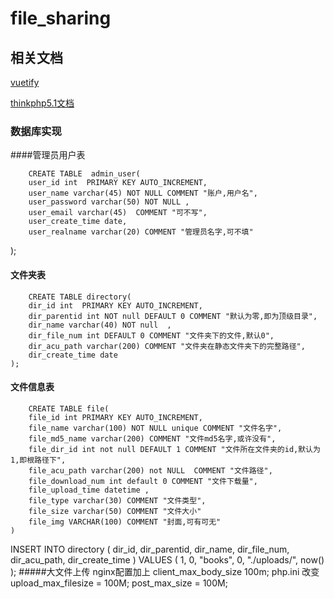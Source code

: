 # file_sharing
## 相关文档

[vuetify](https://v2.vuetifyjs.com/zh-Hans/components/api-explorer/)

[thinkphp5.1文档](http://static.kancloud.cn/manual/thinkphp5_1/353946)
	
### 数据库实现

####管理员用户表

		CREATE TABLE  admin_user(
	    user_id int  PRIMARY KEY AUTO_INCREMENT,
	    user_name varchar(45) NOT NULL COMMENT "账户,用户名",
	    user_password varchar(50) NOT NULL ,
	    user_email varchar(45)  COMMENT "可不写",
	    user_create_time date,
	    user_realname varchar(20) COMMENT "管理员名字,可不填"
);
#### 文件夹表

		CREATE TABLE directory(
	    dir_id int  PRIMARY KEY AUTO_INCREMENT,
	    dir_parentid int NOT null DEFAULT 0 COMMENT "默认为零,即为顶级目录",
	    dir_name varchar(40) NOT null  ,
	    dir_file_num int DEFAULT 0 COMMENT "文件夹下的文件,默认0",
	    dir_acu_path varchar(200) COMMENT "文件夹在静态文件夹下的完整路径",
	    dir_create_time date
	);
	
#### 文件信息表
	
		CREATE TABLE file(
	    file_id int PRIMARY KEY AUTO_INCREMENT,
	    file_name varchar(100) NOT NULL unique COMMENT "文件名字",
	    file_md5_name varchar(200) COMMENT "文件md5名字,或许没有",
	    file_dir_id int not null DEFAULT 1 COMMENT "文件所在文件夹的id,默认为1,即根路径下",
	    file_acu_path varchar(200) not NULL  COMMENT "文件路径",
	    file_download_num int default 0 COMMENT "文件下载量",
	    file_upload_time datetime ,
	    file_type varchar(30) COMMENT "文件类型",
	    file_size varchar(50) COMMENT "文件大小"
	    file_img VARCHAR(100) COMMENT "封面,可有可无"
	)
INSERT INTO directory (
    dir_id,
    dir_parentid,
    dir_name,
    dir_file_num,
    dir_acu_path,
    dir_create_time
  )
VALUES (
    1,
    0,
    "books",
    0,
    "./uploads/",
    now()
  );
#####大文件上传
	nginx配置加上  client_max_body_size 100m;
	php.ini 改变
	upload_max_filesize = 100M;
	post_max_size = 100M;
	